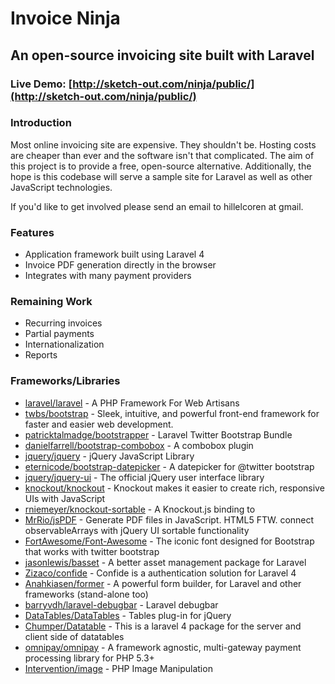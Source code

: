 # Invoice Ninja
## An open-source invoicing site built with Laravel

### Live Demo: [http://sketch-out.com/ninja/public/](http://sketch-out.com/ninja/public/)
### Introduction

Most online invoicing site are expensive. They shouldn't be. Hosting costs are cheaper than ever and the software isn't that complicated. The aim of this project is to provide a free, open-source alternative. Additionally, the hope is this codebase will serve a sample site for Laravel as well as other JavaScript technologies. 

If you'd like to get involved please send an email to hillelcoren at gmail.

### Features
* Application framework built using Laravel 4
* Invoice PDF generation directly in the browser
* Integrates with many payment providers

### Remaining Work
* Recurring invoices
* Partial payments
* Internationalization
* Reports

### Frameworks/Libraries
* [laravel/laravel](https://github.com/laravel/laravel) - A PHP Framework For Web Artisans
* [twbs/bootstrap](https://github.com/twbs/bootstrap) - Sleek, intuitive, and powerful front-end framework for faster and easier web development.
* [patricktalmadge/bootstrapper](https://github.com/patricktalmadge/bootstrapper) - Laravel Twitter Bootstrap Bundle
* [danielfarrell/bootstrap-combobox](https://github.com/danielfarrell/bootstrap-combobox) - A combobox plugin 
* [jquery/jquery](https://github.com/jquery/jquery) - jQuery JavaScript Library
* [eternicode/bootstrap-datepicker](https://github.com/eternicode/bootstrap-datepicker) - A datepicker for @twitter bootstrap
* [jquery/jquery-ui](https://github.com/jquery/jquery-ui) - The official jQuery user interface library
* [knockout/knockout](https://github.com/knockout/knockout) - Knockout makes it easier to create rich, responsive UIs with JavaScript
* [rniemeyer/knockout-sortable](https://github.com/rniemeyer/knockout-sortable) - A Knockout.js binding to 
* [MrRio/jsPDF](https://github.com/MrRio/jsPDF) - Generate PDF files in JavaScript. HTML5 FTW.
connect observableArrays with jQuery UI sortable functionality
* [FortAwesome/Font-Awesome](https://github.com/FortAwesome/Font-Awesome) - The iconic font designed for Bootstrap
that works with twitter bootstrap
* [jasonlewis/basset](https://github.com/jasonlewis/basset) - A better asset management package for Laravel
* [Zizaco/confide](https://github.com/Zizaco/confide) - Confide is a authentication solution for Laravel 4
* [Anahkiasen/former](https://github.com/Anahkiasen/former) - A powerful form builder, for Laravel and other frameworks (stand-alone too)
* [barryvdh/laravel-debugbar](https://github.com/barryvdh/laravel-debugbar) - Laravel debugbar
* [DataTables/DataTables](https://github.com/DataTables/DataTables) - Tables plug-in for jQuery
* [Chumper/Datatable](https://github.com/Chumper/Datatable) - This is a laravel 4 package for the server and client side of datatables
* [omnipay/omnipay](https://github.com/omnipay/omnipay) - A framework agnostic, multi-gateway payment processing library for PHP 5.3+
* [Intervention/image](https://github.com/Intervention/image) - PHP Image Manipulation